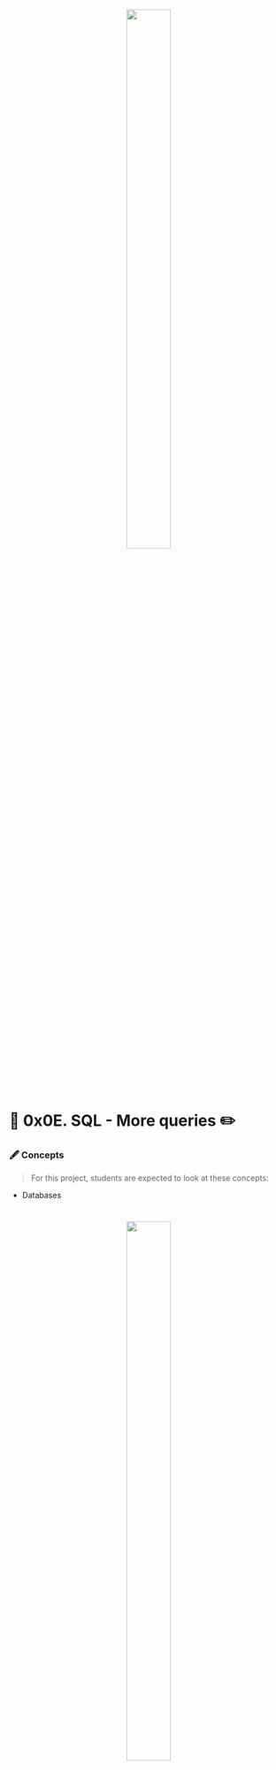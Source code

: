 <h1 align ="center">
<img src="https://assets.website-files.com/6105315644a26f77912a1ada/610540e8b4cd6969794fe673_Holberton_School_logo-04-04.svg" height="50%" width="40%">
</h1>

# 💾 0x0E. SQL - More queries ✏️

### 🖋️ Concepts
>For this project, students are expected to look at these concepts:

*   Databases


<h1 align ="center">
<img src="https://www.tec-innova.mx/wp-content/uploads/2021/12/Imagen1.png" height="50%" width="40%">
</h1>

## 😊 Background Context
> Welcome to the AirBnB clone project!
***

### 🖋️ Description
First step: This is a SQL project and integration…
***

### 📋 General
* How to create a new MySQL user
* How to manage privileges for a user to a database or table
* What’s a PRIMARY KEY
* What’s a FOREIGN KEY
* How to use NOT NULL and UNIQUE constraints
* How to retrieve datas from multiple tables in one request
* What are subqueries
* What are JOIN and UNION

### 📂 files
***

## Installation
* Install MySQL 8.0 on Ubuntu 20.04 LTS: 
```
$ sudo apt update
$ sudo apt install mysql-server
...
$ mysql --version
mysql  Ver 8.0.25-0ubuntu0.20.04.1 for Linux on x86_64 ((Ubuntu))
$
```

*   Connect to your MySQL server:
```
$ sudo mysql
Welcome to the MySQL monitor.  Commands end with ; or \g.
Your MySQL connection id is 11
Server version: 8.0.25-0ubuntu0.20.04.1 (Ubuntu)

Copyright (c) 2000, 2021, Oracle and/or its affiliates.

Oracle is a registered trademark of Oracle Corporation and/or its
affiliates. Other names may be trademarks of their respective
owners.

Type 'help;' or '\h' for help. Type '\c' to clear the current input statement.

mysql>
mysql> quit
Bye
$
```
* Use “container-on-demand” to run MySQL

    *   Ask for container Ubuntu 20.04
    *   Connect via SSH
    *   OR connect via the Web terminal
    *   In the container, you should start MySQL before playing with it:
```
$ service mysql start                                                   
 * Starting MySQL database server mysqld 
$
$ cat 0-list_databases.sql | mysql -uroot -p                               
Database                                                                                   
information_schema                                                                         
mysql                                                                                      
performance_schema                                                                         
sys                      
$
```

## ✒️ Author
- **Pether Tejada** - _0x00. AirBnB clone - The console_ -
[<img src="https://img.shields.io/badge/GitHub-mainPage-blue">](https://github.com/Pether20)
